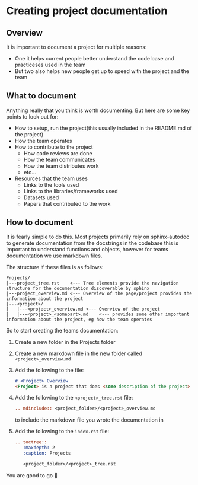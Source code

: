 # Creating project documentation

## Overview
It is important to document a project for multiple reasons:
- One it helps current people better understand the code base and practiceses used in the team
- But two also helps new people get up to speed with the project and the team

## What to document
Anything really that you think is worth documenting. But here are some key points to look out for:
- How to setup, run the project(this usually included in the README.md of the project)
- How the team operates
- How to contribute to the project
    - How code reviews are done
    - How the team communicates
    - How the team distributes work
    - etc...
- Resources that the team uses
    - Links to the tools used
    - Links to the libraries/frameworks used
    - Datasets used
    - Papers that contributed to the work

## How to document
It is fearly simple to do this. 
Most projects primarily rely on sphinx-autodoc to generate documentation from the docstrings in the codebase this is important to understand functions and objects, however for teams documentation we use markdown files. 

The structure if these files is as follows:

```
Projects/            
|---project_tree.rst    <--- Tree elements provide the navigation structure for the documentation discoverable by sphinx
|---project_overview.md <--- Overview of the page/project provides the information about the project
|---<project>/
|   |---<project>_overview.md <--- Overview of the project
|   |---<project>_<somepart>.md    <--- provides some other important information about the project, eg how the team operates

```

So to start creating the teams documentation:
1. Create a new folder in the Projects folder
2. Create a new markdown file in the new folder called `<project>_overview.md`
3. Add the following to the file:
    ```markdown
    # <Project> Overview
    <Project> is a project that does <some description of the project> other blah blah blah
    ```
    
4. Add the following to the `<project>_tree.rst` file:
    ```rst
    .. mdinclude:: <project_folder>/<project>_overview.md
    ```
    to include the markdown file you wrote the documentation in

5. Add the following to the `index.rst` file:
    ```rst
    .. toctree::
       :maxdepth: 2
       :caption: Projects

       <project_folder>/<project>_tree.rst
    ```

You are good to go 🙂
